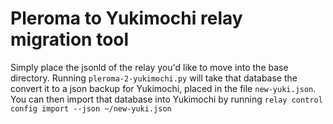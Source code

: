 # Pleroma to Yukimochi relay migration tool

Simply place the jsonld of the relay you'd like to move into the base directory.
Running `pleroma-2-yukimochi.py` will take that database the convert it to a json backup for Yukimochi, placed in the file `new-yuki.json`.
You can then import that database into Yukimochi by running `relay control config import --json ~/new-yuki.json`